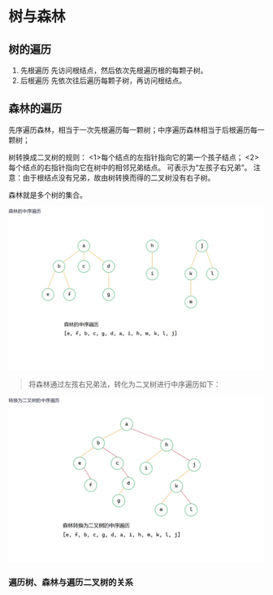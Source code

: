 


# 树与森林

## 树的遍历

1. 先根遍历
先访问根结点，然后依次先根遍历根的每颗子树。
2. 后根遍历
先依次往后遍历每颗子树，再访问根结点。

## 森林的遍历
先序遍历森林，相当于一次先根遍历每一颗树；中序遍历森林相当于后根遍历每一颗树；

树转换成二叉树的规则：
<1>每个结点的左指针指向它的第一个孩子结点；
<2>每个结点的右指针指向它在树中的相邻兄弟结点。
可表示为“左孩子右兄弟”。
注意：由于根结点没有兄弟，故由树转换而得的二叉树没有右子树。

森林就是多个树的集合。

![输入图片说明](/imgs/2025-07-01/JKqq0aaSazS0qg2C.png)
>将森林通过左孩右兄弟法，转化为二叉树进行中序遍历如下：

![输入图片说明](/imgs/2025-07-01/kBkTleQGQpjSIKTf.png)

### 遍历树、森林与遍历二叉树的关系
<!--stackedit_data:
eyJoaXN0b3J5IjpbMTM5NTcwMTA2NywyMDYyODUzNjQxLC0xMj
I2Mjc5NzM4LC0xNjUxMDE2Nzg1XX0=
-->